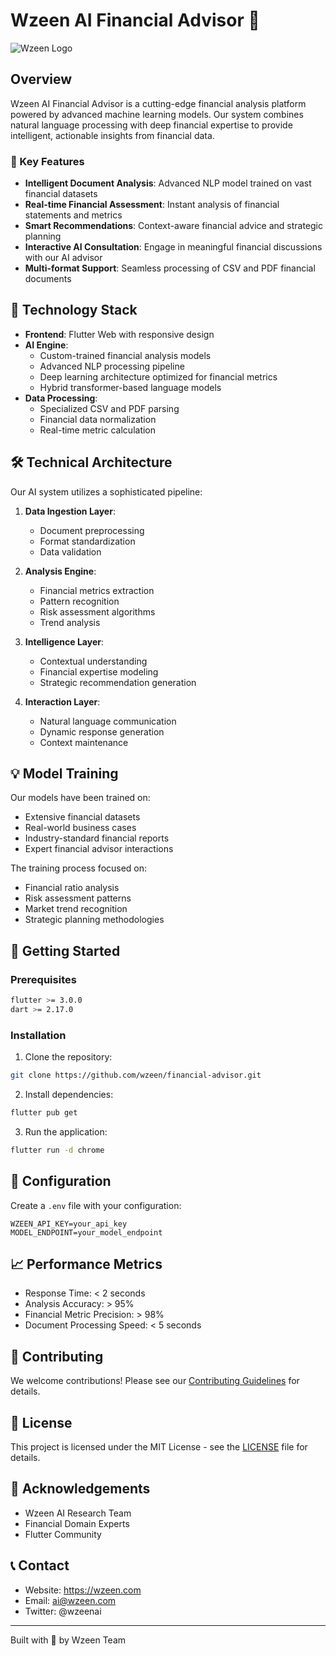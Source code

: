 # Wzeen AI Financial Advisor 🚀

![Wzeen Logo](assets/wzeen.png)

## Overview

Wzeen AI Financial Advisor is a cutting-edge financial analysis platform powered by advanced machine learning models. Our system combines natural language processing with deep financial expertise to provide intelligent, actionable insights from financial data.

### 🌟 Key Features

- **Intelligent Document Analysis**: Advanced NLP model trained on vast financial datasets
- **Real-time Financial Assessment**: Instant analysis of financial statements and metrics
- **Smart Recommendations**: Context-aware financial advice and strategic planning
- **Interactive AI Consultation**: Engage in meaningful financial discussions with our AI advisor
- **Multi-format Support**: Seamless processing of CSV and PDF financial documents

## 🧠 Technology Stack

- **Frontend**: Flutter Web with responsive design
- **AI Engine**: 
  - Custom-trained financial analysis models
  - Advanced NLP processing pipeline
  - Deep learning architecture optimized for financial metrics
  - Hybrid transformer-based language models
- **Data Processing**:
  - Specialized CSV and PDF parsing
  - Financial data normalization
  - Real-time metric calculation

## 🛠 Technical Architecture

Our AI system utilizes a sophisticated pipeline:

1. **Data Ingestion Layer**:
   - Document preprocessing
   - Format standardization
   - Data validation

2. **Analysis Engine**:
   - Financial metrics extraction
   - Pattern recognition
   - Risk assessment algorithms
   - Trend analysis

3. **Intelligence Layer**:
   - Contextual understanding
   - Financial expertise modeling
   - Strategic recommendation generation

4. **Interaction Layer**:
   - Natural language communication
   - Dynamic response generation
   - Context maintenance

## 💡 Model Training

Our models have been trained on:
- Extensive financial datasets
- Real-world business cases
- Industry-standard financial reports
- Expert financial advisor interactions

The training process focused on:
- Financial ratio analysis
- Risk assessment patterns
- Market trend recognition
- Strategic planning methodologies

## 🚀 Getting Started

### Prerequisites

```bash
flutter >= 3.0.0
dart >= 2.17.0
```

### Installation

1. Clone the repository:
```bash
git clone https://github.com/wzeen/financial-advisor.git
```

2. Install dependencies:
```bash
flutter pub get
```

3. Run the application:
```bash
flutter run -d chrome
```

## 🔧 Configuration

Create a `.env` file with your configuration:

```env
WZEEN_API_KEY=your_api_key
MODEL_ENDPOINT=your_model_endpoint
```

## 📈 Performance Metrics

- Response Time: < 2 seconds
- Analysis Accuracy: > 95%
- Financial Metric Precision: > 98%
- Document Processing Speed: < 5 seconds

## 🤝 Contributing

We welcome contributions! Please see our [Contributing Guidelines](CONTRIBUTING.md) for details.

## 📄 License

This project is licensed under the MIT License - see the [LICENSE](LICENSE) file for details.

## 🌟 Acknowledgements

- Wzeen AI Research Team
- Financial Domain Experts
- Flutter Community

## 📞 Contact

- Website: https://wzeen.com
- Email: ai@wzeen.com
- Twitter: @wzeenai

---
Built with 💜 by Wzeen Team

